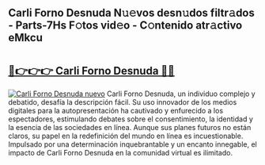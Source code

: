 ## Carli Forno Desnuda N𝚞𝚎vos desn𝚞dos filtr𝚊dos - Parts-7Hs F𝚘tos vid𝚎o - C𝚘ntenido atr𝚊ctivo eMkcu

# <h2><a href="http://mbchi5o.tromn.icu/?c=Carli+Forno+Desnuda">🔗👉👉👉 Carli Forno Desnuda 🔗🔗</a></h2>

[![Carli Forno Desnuda nuevo](https://i.imgur.com/pEAQMta.gif)](http://mbchi5o.tromn.icu/?c=Carli+Forno+Desnuda)
Carli Forno Desnuda, un individuo complejo y debatido, desafía la descripción fácil. Su uso innovador de los medios digitales para la autopresentación ha cautivado y enfurecido a los espectadores, estimulando debates sobre el consentimiento, la identidad y la esencia de las sociedades en línea. Aunque sus planes futuros no están claros, su papel en la redefinición del mundo en línea es incuestionable. Impulsado por una determinación inquebrantable y un encanto innegable, el impacto de Carli Forno Desnuda en la comunidad virtual es ilimitado.
